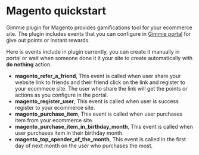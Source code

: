 # Magento quickstart

Gimmie plugin for Magento provides gamifications tool for your ecommerce site. The plugin includes events that you can configure in [Gimmie portal](https://portal.gimmieworld.com) for give out points or instant rewards. 

Here is events include in plugin currently, you can create it manually in portal or wait when someone done it it your site to create automatically with __do nothing__ action.

- __magento_refer_a_friend__, This event is called when user share your website link to friends and their friend click on the link and register to your ecommece site. The user who share the link will get the points or actions as you configure in the portal.
- __magento_register_user__, This event is called when user is success register to your ecommerce site.
- __magento_purchase_item__, This event is called when user purchases item from your ecommerce site.
- __magento_purchase_item_in_birthday_month__, This event is called when user purchases item in their birthday month.
- __magento_top_spender_of_the_month__, This event is called in the first day of next month on the user who purchases the most.

